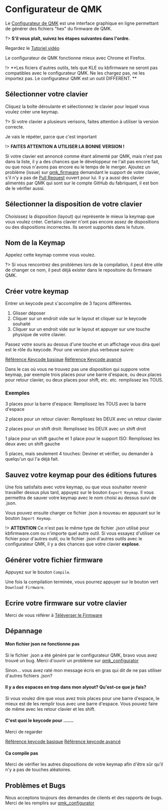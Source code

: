 # Configurateur de QMK

Le [Configurateur de QMK](https://config.qmk.fm) est une interface graphique en ligne permettant de générer des fichiers "hex" du firmware de QMK.

?> **S'il vous plaît, suivez les étapes suivantes dans l'ordre.**

Regardez le [Tutoriel vidéo](https://youtu.be/tx54jkRC9ZY)

Le configurateur de QMK fonctionne mieux avec Chrome et Firefox.

!> **Les ficiers d'autres outils, tels que KLE ou kbfirmware ne seront pas compatibles avec le configurateur QMK. Ne les chargez pas, ne les importez pas. Le configurateur QMK est un outil DIFFERENT. **

## Sélectionner votre clavier

Cliquez la boîte déroulante et sélectionnez le clavier pour lequel vous voulez créer une keymap.

?> Si votre clavier a plusieurs verisons, faites attention à utiliser la version correcte.

Je vais le répéter, parce que c'est important

!> **FAITES ATTENTION A UTILISER LA BONNE VERSION !**

Si votre clavier est annoncé comme étant alimenté par QMK, mais n'est pas dans la liste, il y a des chances que le développeur ne l'ait pas encore fait, ou que nous n'avons pas encore eu le temps de le merger. Ajoutez un problème (issue) sur [qmk_firmware](https://github.com/qmk/qmk_firmware/issues) demandant le support de votre clavier, s'il n'y a pas de [Pull Request](https://github.com/qmk/qmk_firmware/pulls?q=is%3Aopen+is%3Apr+label%3Akeyboard) ouvert pour lui. Il y a aussi des clavier alimentés par QMK qui sont sur le compte GitHub du fabriquant, il est bon de le vérifier aussi.

## Sélectionner la disposition de votre clavier

Choisissez la disposition (layout) qui représente le mieux la keymap que vous voulez créer. Certains clavier n'ont pas encore assez de dispositions ou des dispositions incorrectes. Ils seront supportés dans le future.

## Nom de la Keymap

Appelez cette keymap comme vous voulez.

?> Si vous rencontrez des problèmes lors de la compilation, il peut être utile de changer ce nom, il peut déjà exister dans le repositoire du firmware QMK.

## Créer votre keymap

Entrer un keycode peut s'accomplire de 3 façons différentes.

1. Glisser déposer
2. Cliquer sur un endroit vide sur le layout et cliquer sur le keycode souhaité
3. Cliquer sur un endroit vide sur le layout et appuyer sur une touche physique de votre clavier.

Passez votre souris au dessus d'une touche et un affichage vous dira quel est le rôle du keycode. Pour une version plus verbeuse suivre:

[Référence Keycode basique](https://docs.qmk.fm/#/keycodes_basic)
[Référence Keycode avancé](https://docs.qmk.fm/#/feature_advanced_keycodes)

Dans le cas où vous ne trouvez pas une disposition qui suppore votre keymap, par exemple trois places pour une barre d'espace, ou deux places pour retour clavier, ou deux places pour shift, etc. etc. remplissez les TOUS.

### Exemples

3 places pour la barre d'espace: Remplissez les TOUS avec la barre d'espace

2 places pour un retour clavier: Remplissez les DEUX avec un retour clavier

2 places pour un shift droit: Remplissez les DEUX avec un shift droit

1 place pour un shift gauche et 1 place pour le support ISO: Remplissez les deux avec un shift gauche

5 places, mais seulement 4 touches: Deviner et vérifier, ou demander à quelqu'un qui l'a déjà fait.

## Sauvez votre keymap pour des éditions futures

Une fois satisfaits avec votre keymap, ou que vous souhaiter revenir travailler dessus plus tard, appuyez sur le bouton `Export Keymap`. Il vous permettra de sauver votre keymap avec le nom choisi au dessus suivi de .json.

Vous pouvez ensuite charger ce fichier .json à nouveau en appuxant sur le bouton `Import Keymap`.

!> **ATTENTION** Ce n'est pas le même type de fichier .json utilisé pour kbfirmware.com ou n'importe quel autre outil. Si vous essayez d'utiliser ce fichier pour d'autres outil, ou le fichier .json d'autres outils avec le configurateur QMK, il y a des chances que votre clavier **explose**.

## Générer votre fichier firmware

Appuyez sur le bouton `Compile`.

Une fois la compilation terminée, vous pourrez appuyer sur le bouton vert `Download Firmware`.

## Ecrire votre firmware sur votre clavier

Merci de vous référer à [Téléverser le Firmware](fr-FR/newbs_flashing.md)

## Dépannage

#### Mon fichier json ne fonctionne pas

Si le fichier .json a été généré par le configurateur QMK, bravo vous avez trouvé un bug. Merci d'ouvrir un problème sur [qmk_configurator](https://github.com/qmk/qmk_configurator/issues)

Sinon... vous avez raté mon message écris en gras qui dit de ne pas utiliser d'autres fichiers .json?

#### Il y a des espaces en trop dans mon alyout? Qu'est-ce que je fais?

Si vous voulez dire que vous avez trois places pour une barre d'espace, le mieux est de les remplir tous avec une barre d'espace. Vous pouvez faire de même avec les retour clavier et les shift.

#### C'est quoi le keycode pour .......

Merci de regarder

[Référence keycode basique](https://docs.qmk.fm/#/keycodes_basic)
[Référence keycode avancé](https://docs.qmk.fm/#/feature_advanced_keycodes)

#### Ca compile pas

Merci de vérifier les autres dispositions de votre keymap afin d'être sûr qu'il n'y a pas de touches aléatoires.

## Problèmes et Bugs

Nous acceptons toujours des demandes de clients et des rapports de bugs. Merci de les remplirs sur [qmk_configurator](https://github.com/qmk/qmk_configurator/issues)
